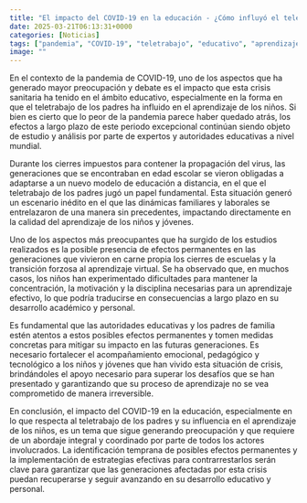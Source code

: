 ```yaml
---
title: "El impacto del COVID-19 en la educación - ¿Cómo influyó el teletrabajo de los padres en el aprendizaje de los niños?"
date: 2025-03-21T06:13:31+0000
categories: [Noticias]
tags: ["pandemia", "COVID-19", "teletrabajo", "educativo", "aprendizaje", "efectos permanentes", "autoridades educativas."]
image: ""
---
```


En el contexto de la pandemia de COVID-19, uno de los aspectos que ha generado mayor preocupación y debate es el impacto que esta crisis sanitaria ha tenido en el ámbito educativo, especialmente en la forma en que el teletrabajo de los padres ha influido en el aprendizaje de los niños. Si bien es cierto que lo peor de la pandemia parece haber quedado atrás, los efectos a largo plazo de este periodo excepcional continúan siendo objeto de estudio y análisis por parte de expertos y autoridades educativas a nivel mundial.

Durante los cierres impuestos para contener la propagación del virus, las generaciones que se encontraban en edad escolar se vieron obligadas a adaptarse a un nuevo modelo de educación a distancia, en el que el teletrabajo de los padres jugó un papel fundamental. Esta situación generó un escenario inédito en el que las dinámicas familiares y laborales se entrelazaron de una manera sin precedentes, impactando directamente en la calidad del aprendizaje de los niños y jóvenes.

Uno de los aspectos más preocupantes que ha surgido de los estudios realizados es la posible presencia de efectos permanentes en las generaciones que vivieron en carne propia los cierres de escuelas y la transición forzosa al aprendizaje virtual. Se ha observado que, en muchos casos, los niños han experimentado dificultades para mantener la concentración, la motivación y la disciplina necesarias para un aprendizaje efectivo, lo que podría traducirse en consecuencias a largo plazo en su desarrollo académico y personal.

Es fundamental que las autoridades educativas y los padres de familia estén atentos a estos posibles efectos permanentes y tomen medidas concretas para mitigar su impacto en las futuras generaciones. Es necesario fortalecer el acompañamiento emocional, pedagógico y tecnológico a los niños y jóvenes que han vivido esta situación de crisis, brindándoles el apoyo necesario para superar los desafíos que se han presentado y garantizando que su proceso de aprendizaje no se vea comprometido de manera irreversible.

En conclusión, el impacto del COVID-19 en la educación, especialmente en lo que respecta al teletrabajo de los padres y su influencia en el aprendizaje de los niños, es un tema que sigue generando preocupación y que requiere de un abordaje integral y coordinado por parte de todos los actores involucrados. La identificación temprana de posibles efectos permanentes y la implementación de estrategias efectivas para contrarrestarlos serán clave para garantizar que las generaciones afectadas por esta crisis puedan recuperarse y seguir avanzando en su desarrollo educativo y personal.
    